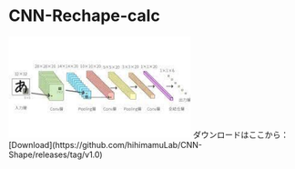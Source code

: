 # CNN-Rechape-calc
<img src="https://github.com/hihimamuLab/CNN-Shape/blob/main/cnn-reshape-calc%20.png" width="320">  
ダウンロードはここから：[Download](https://github.com/hihimamuLab/CNN-Shape/releases/tag/v1.0)

